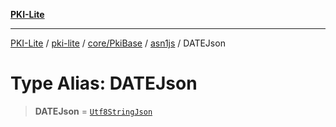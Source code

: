 [**PKI-Lite**](../../../../../../README.md)

---

[PKI-Lite](../../../../../../README.md) / [pki-lite](../../../../../README.md) / [core/PkiBase](../../../README.md) / [asn1js](../README.md) / DATEJson

# Type Alias: DATEJson

> **DATEJson** = [`Utf8StringJson`](Utf8StringJson.md)
